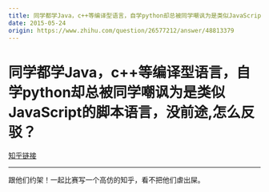 ```yaml
---
title: 同学都学Java，c++等编译型语言，自学python却总被同学嘲讽为是类似JavaScript的脚本语言，没前途,怎么反驳？
date: 2015-05-24
origin: https://www.zhihu.com/question/26577212/answer/48813379
---
```

# 同学都学Java，c++等编译型语言，自学python却总被同学嘲讽为是类似JavaScript的脚本语言，没前途,怎么反驳？

[知乎链接](https://www.zhihu.com/question/26577212/answer/48813379)

---------

<span class="RichText ztext CopyrightRichText-richText" itemprop="text">跟他们约架！一起比赛写一个高仿的知乎，看不把他们虐出屎。</span>